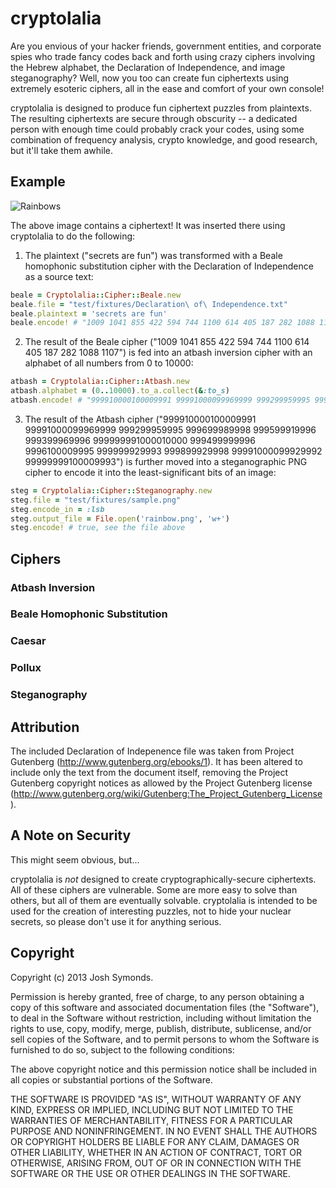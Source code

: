 # cryptolalia

Are you envious of your hacker friends, government entities, and corporate spies who trade fancy codes back and forth using crazy ciphers involving the Hebrew alphabet, the Declaration of Independence, and image steganography? Well, now you too can create fun ciphertexts using extremely esoteric ciphers, all in the ease and comfort of your own console!

cryptolalia is designed to produce fun ciphertext puzzles from plaintexts. The resulting ciphertexts are secure through obscurity -- a dedicated person with enough time could probably crack your codes, using some combination of frequency analysis, crypto knowledge, and good research, but it'll take them awhile.

## Example

![Rainbows](http://veratic.us/T6e5)

The above image contains a ciphertext! It was inserted there using cryptolalia to do the following:

1. The plaintext ("secrets are fun") was transformed with a Beale homophonic substitution cipher with the Declaration of Independence as a source text:
```ruby
beale = Cryptolalia::Cipher::Beale.new
beale.file = "test/fixtures/Declaration\ of\ Independence.txt"
beale.plaintext = 'secrets are fun'
beale.encode! # "1009 1041 855 422 594 744 1100 614 405 187 282 1088 1107"
```
2. The result of the Beale cipher ("1009 1041 855 422 594 744 1100 614 405 187 282 1088 1107") is fed into an atbash inversion cipher with an alphabet of all numbers from 0 to 10000:
```ruby
atbash = Cryptolalia::Cipher::Atbash.new
atbash.alphabet = (0..10000).to_a.collect(&:to_s)
atbash.encode! # "999910000100009991 99991000099969999 999299959995 999699989998 999599919996 999399969996 999999991000010000 999499999996 9996100009995 999999929993 999899929998 99991000099929992 99999999100009993"
```
3. The result of the Atbash cipher ("999910000100009991 99991000099969999 999299959995 999699989998 999599919996 999399969996 999999991000010000 999499999996 9996100009995 999999929993 999899929998 99991000099929992 99999999100009993") is further moved into a steganographic PNG cipher to encode it into the least-significant bits of an image:
```ruby
steg = Cryptolalia::Cipher::Steganography.new
steg.file = "test/fixtures/sample.png"
steg.encode_in = :lsb
steg.output_file = File.open('rainbow.png', 'w+')
steg.encode! # true, see the file above
```

## Ciphers

### Atbash Inversion

### Beale Homophonic Substitution

### Caesar

### Pollux

### Steganography

## Attribution

The included Declaration of Indepenence file was taken from Project Gutenberg (http://www.gutenberg.org/ebooks/1). It has been altered to include only the text from the document itself, removing the Project Gutenberg copyright notices as allowed by the Project Gutenberg license (http://www.gutenberg.org/wiki/Gutenberg:The_Project_Gutenberg_License).

## A Note on Security

This might seem obvious, but...

cryptolalia is *not* designed to create cryptographically-secure ciphertexts. All of these ciphers are vulnerable. Some are more easy to solve than others, but all of them are eventually solvable. cryptolalia is intended to be used for the creation of interesting puzzles, not to hide your nuclear secrets, so please don't use it for anything serious.

## Copyright

Copyright (c) 2013 Josh Symonds.

Permission is hereby granted, free of charge, to any person obtaining a copy of this software and associated documentation files (the "Software"), to deal in the Software without restriction, including without limitation the rights to use, copy, modify, merge, publish, distribute, sublicense, and/or sell copies of the Software, and to permit persons to whom the Software is furnished to do so, subject to the following conditions:

The above copyright notice and this permission notice shall be included in all copies or substantial portions of the Software.

THE SOFTWARE IS PROVIDED "AS IS", WITHOUT WARRANTY OF ANY KIND, EXPRESS OR IMPLIED, INCLUDING BUT NOT LIMITED TO THE WARRANTIES OF MERCHANTABILITY, FITNESS FOR A PARTICULAR PURPOSE AND NONINFRINGEMENT. IN NO EVENT SHALL THE AUTHORS OR COPYRIGHT HOLDERS BE LIABLE FOR ANY CLAIM, DAMAGES OR OTHER LIABILITY, WHETHER IN AN ACTION OF CONTRACT, TORT OR OTHERWISE, ARISING FROM, OUT OF OR IN CONNECTION WITH THE SOFTWARE OR THE USE OR OTHER DEALINGS IN THE SOFTWARE.
